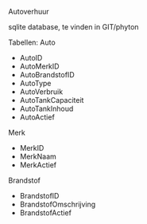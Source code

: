 Autoverhuur

sqlite database, te vinden in GIT/phyton

Tabellen:
Auto
- AutoID
- AutoMerkID
- AutoBrandstofID
- AutoType
- AutoVerbruik
- AutoTankCapaciteit
- AutoTankInhoud
- AutoActief

Merk
- MerkID
- MerkNaam
- MerkActief

Brandstof
- BrandstofID
- BrandstofOmschrijving
- BrandstofActief

